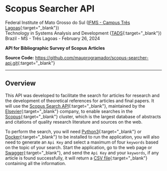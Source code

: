 # Scopus Searcher API

Federal Institute of Mato Grosso do Sul ([IFMS - Campus Três Lagoas](https://www.ifms.edu.br/campi/campus-tres-lagoas){:target="_blank"}) <br/>
Technology in Systems Analysis and Development ([TADS](https://www.ifms.edu.br/campi/campus-tres-lagoas/cursos/graduacao/analise-e-desenvolvimento-de-sistemas){:target="_blank"}) <br/>
Brazil - MS - Três Lagoas - February 26, 2024<br/>

**API for Bibliographic Survey of Scopus Articles** <br/>

**Source Code:** <https://github.com/mauprogramador/scopus-searcher-api.git>{:target="_blank"}

---

## Overview

This API was developed to facilitate the search for articles for research and the development of theoretical references for articles and final papers. It will use the [Scopus Search API](https://dev.elsevier.com/documentation/SCOPUSSearchAPI.wadl){:target="_blank"}, maintained by the [Elsevier](https://www.elsevier.com/pt-br){:target="_blank"} company, to enable searches in the [Scopus](https://www.scopus.com/home.uri){:target="_blank"} cluster, which is the largest database of abstracts and citations of quality research literature and sources on the web.

To perform the search, you will need [Python3](https://www.python.org/){:target="_blank"} or [Docker](https://www.docker.com/){:target="_blank"} to be installed to run the application, you will also need to generate an `Api Key` and select a maximum of four `keywords` based on the topic of your search. Start the application, go to the web page or [Swagger](https://github.com/swagger-api/swagger-ui){:target="_blank"}, and send the `Api Key` and your `keywords`, if any article is found successfully, it will return a [CSV file](https://pt.wikipedia.org/wiki/Comma-separated_values){:target="_blank"} containing all the information.
